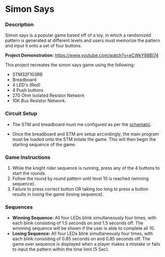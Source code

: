 # Simon Says
### Description
Simon says is a popular game based off of a toy, in which a randomized pattern is generated at different levels and users must memorize the pattern and input it onto a set of four buttons.

<b>Project Demonstration:</b> https://www.youtube.com/watch?v=eCWkY88BI74

This project recreates the simon says game using the following: 
- STM32F103RB
- Breadboard
- 4 LED's (Red)
- 4 Push buttons
- 270 Ohm Isolated Resistor Network
- 10K Bus Resistor Network.

### Circuit Setup
- The STM and breadboard must me configured as per the [schematic](SimonSaysSchematic.pdf).

- Once the breadboard and STM are setup accordingly, the main program must be loaded onto the STM initate the game. This will then begin the starting sequence of the game.

### Game Instructions
1) While the knight rider sequence is running, press any of the 4 buttons to start the rounds.
2) Follow the round by round pattern until level 10 is reached (winning sequence).
3) Failure to press correct button OR taking too long to press a button results in losing the game (losing sequence).

### Sequences
- <b>Winning Sequence:</b> All four LEDs blink simultaneously four times, with each blink consisting of 1.5 seconds on and 1.5 seconds off. The winnning sequence will be shown if the user is able to complete all 10.
- <b>Losing Sequence:</b> All four LEDs blink simultaneously four times, with each blink consisting of 0.85 seconds on and 0.85 seconds off. The game over sequence is displayed when a player makes a mistake or fails to input the pattern within the time limit (5 Sec).
